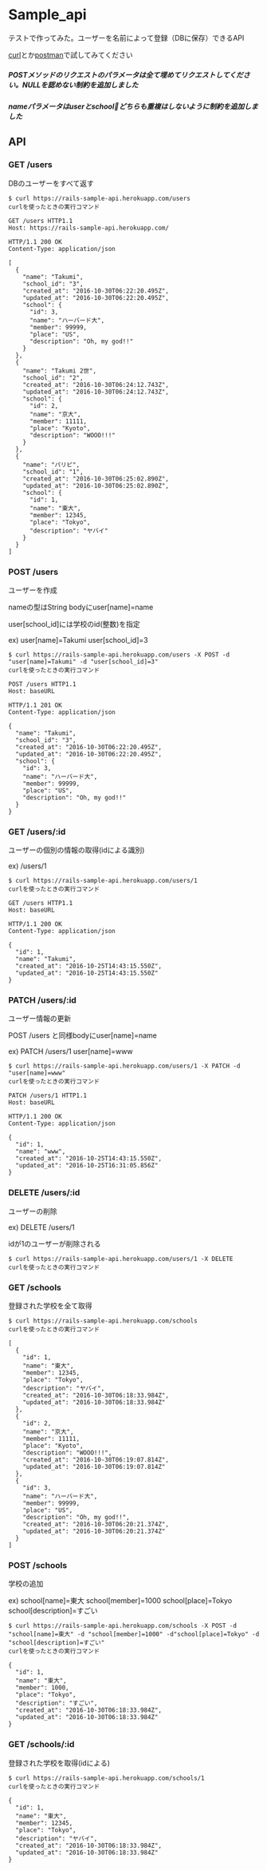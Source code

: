 # Sample_api

テストで作ってみた。ユーザーを名前によって登録（DBに保存）できるAPI

  [curl](http://d.hatena.ne.jp/thata/20100207/1265554365)とか[postman](https://chrome.google.com/webstore/detail/postman/fhbjgbiflinjbdggehcddcbncdddomop?hl=ja)で試してみてください

##### POSTメソッドのリクエストのパラメータは全て埋めてリクエストしてください。NULLを認めない制約を追加しました

##### nameパラメータはuserとschoolどちらも重複はしないように制約を追加しました

## API

### GET /users

DBのユーザーをすべて返す

    $ curl https://rails-sample-api.herokuapp.com/users
    curlを使ったときの実行コマンド

    GET /users HTTP1.1
    Host: https://rails-sample-api.herokuapp.com/

    HTTP/1.1 200 OK
    Content-Type: application/json

    [
      {
        "name": "Takumi",
        "school_id": "3",
        "created_at": "2016-10-30T06:22:20.495Z",
        "updated_at": "2016-10-30T06:22:20.495Z",
        "school": {
          "id": 3,
          "name": "ハーバード大",
          "member": 99999,
          "place": "US",
          "description": "Oh, my god!!"
        }
      },
      {
        "name": "Takumi 2世",
        "school_id": "2",
        "created_at": "2016-10-30T06:24:12.743Z",
        "updated_at": "2016-10-30T06:24:12.743Z",
        "school": {
          "id": 2,
          "name": "京大",
          "member": 11111,
          "place": "Kyoto",
          "description": "WOOO!!!"
        }
      },
      {
        "name": "パリピ",
        "school_id": "1",
        "created_at": "2016-10-30T06:25:02.890Z",
        "updated_at": "2016-10-30T06:25:02.890Z",
        "school": {
          "id": 1,
          "name": "東大",
          "member": 12345,
          "place": "Tokyo",
          "description": "ヤバイ"
        }
      }
    ]

### POST /users

  ユーザーを作成

  nameの型はString bodyにuser[name]=name

  user[school_id]には学校のid(整数)を指定

  ex) user[name]=Takumi user[school_id]=3

    $ curl https://rails-sample-api.herokuapp.com/users -X POST -d "user[name]=Takumi" -d "user[school_id]=3"
    curlを使ったときの実行コマンド

    POST /users HTTP1.1
    Host: baseURL

    HTTP/1.1 201 OK
    Content-Type: application/json

    {
      "name": "Takumi",
      "school_id": "3",
      "created_at": "2016-10-30T06:22:20.495Z",
      "updated_at": "2016-10-30T06:22:20.495Z",
      "school": {
        "id": 3,
        "name": "ハーバード大",
        "member": 99999,
        "place": "US",
        "description": "Oh, my god!!"
      }
    }

### GET /users/:id
ユーザーの個別の情報の取得(idによる識別)

  ex) /users/1

    $ curl https://rails-sample-api.herokuapp.com/users/1
    curlを使ったときの実行コマンド

    GET /users HTTP1.1
    Host: baseURL

    HTTP/1.1 200 OK
    Content-Type: application/json

    {
      "id": 1,
      "name": "Takumi",
      "created_at": "2016-10-25T14:43:15.550Z",
      "updated_at": "2016-10-25T14:43:15.550Z"
    }

### PATCH /users/:id
ユーザー情報の更新

  POST /users と同様bodyにuser[name]=name

  ex) PATCH /users/1 user[name]=www


    $ curl https://rails-sample-api.herokuapp.com/users/1 -X PATCH -d "user[name]=www"
    curlを使ったときの実行コマンド

    PATCH /users/1 HTTP1.1
    Host: baseURL

    HTTP/1.1 200 OK
    Content-Type: application/json

    {
      "id": 1,
      "name": "www",
      "created_at": "2016-10-25T14:43:15.550Z",
      "updated_at": "2016-10-25T16:31:05.856Z"
    }

### DELETE /users/:id
ユーザーの削除

  ex) DELETE /users/1

  idが1のユーザーが削除される

    $ curl https://rails-sample-api.herokuapp.com/users/1 -X DELETE
    curlを使ったときの実行コマンド

### GET /schools
登録された学校を全て取得

    $ curl https://rails-sample-api.herokuapp.com/schools
    curlを使ったときの実行コマンド

    [
      {
        "id": 1,
        "name": "東大",
        "member": 12345,
        "place": "Tokyo",
        "description": "ヤバイ",
        "created_at": "2016-10-30T06:18:33.984Z",
        "updated_at": "2016-10-30T06:18:33.984Z"
      },
      {
        "id": 2,
        "name": "京大",
        "member": 11111,
        "place": "Kyoto",
        "description": "WOOO!!!",
        "created_at": "2016-10-30T06:19:07.814Z",
        "updated_at": "2016-10-30T06:19:07.814Z"
      },
      {
        "id": 3,
        "name": "ハーバード大",
        "member": 99999,
        "place": "US",
        "description": "Oh, my god!!",
        "created_at": "2016-10-30T06:20:21.374Z",
        "updated_at": "2016-10-30T06:20:21.374Z"
      }
    ]

### POST /schools
学校の追加

  ex) school[name]=東大 school[member]=1000 school[place]=Tokyo school[description]=すごい

    $ curl https://rails-sample-api.herokuapp.com/schools -X POST -d "school[name]=東大" -d "school[member]=1000" -d"school[place]=Tokyo" -d "school[description]=すごい"
    curlを使ったときの実行コマンド

    {
      "id": 1,
      "name": "東大",
      "member": 1000,
      "place": "Tokyo",
      "description": "すごい",
      "created_at": "2016-10-30T06:18:33.984Z",
      "updated_at": "2016-10-30T06:18:33.984Z"
    }

### GET /schools/:id

登録された学校を取得(idによる)

    $ curl https://rails-sample-api.herokuapp.com/schools/1
    curlを使ったときの実行コマンド

    {
      "id": 1,
      "name": "東大",
      "member": 12345,
      "place": "Tokyo",
      "description": "ヤバイ",
      "created_at": "2016-10-30T06:18:33.984Z",
      "updated_at": "2016-10-30T06:18:33.984Z"
    }
